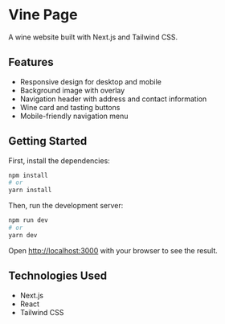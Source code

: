 # Vine Page

A wine website built with Next.js and Tailwind CSS.

## Features

- Responsive design for desktop and mobile
- Background image with overlay
- Navigation header with address and contact information
- Wine card and tasting buttons
- Mobile-friendly navigation menu

## Getting Started

First, install the dependencies:

```bash
npm install
# or
yarn install
```

Then, run the development server:

```bash
npm run dev
# or
yarn dev
```

Open [http://localhost:3000](http://localhost:3000) with your browser to see the result.

## Technologies Used

- Next.js
- React
- Tailwind CSS 